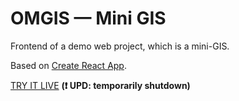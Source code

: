 # OMGIS — Mini GIS

Frontend of a demo web project, which is a mini-GIS.

Based on [Create React App](docs/create_react_app.md).

[TRY IT LIVE](https://eireen.space/) **(❗ UPD: temporarily shutdown)**
